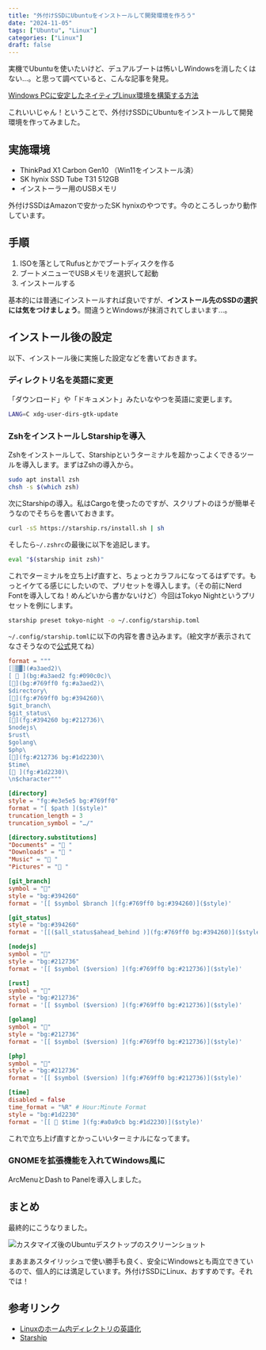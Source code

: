 ```yaml
---
title: "外付けSSDにUbuntuをインストールして開発環境を作ろう"
date: "2024-11-05"
tags: ["Ubuntu", "Linux"]
categories: ["Linux"]
draft: false
---
```


実機でUbuntuを使いたいけど、デュアルブートは怖いしWindowsを消したくはない...。と思って調べていると、こんな記事を発見。

[Windows PCに安定したネイティブLinux環境を構築する方法](https://zenn.dev/karaage0703/articles/0ca67e19aa772e)

これいいじゃん！ということで、外付けSSDにUbuntuをインストールして開発環境を作ってみました。

## 実施環境
- ThinkPad X1 Carbon Gen10 （Win11をインストール済）
- SK hynix SSD Tube T31 512GB
- インストーラー用のUSBメモリ

外付けSSDはAmazonで安かったSK hynixのやつです。今のところしっかり動作しています。

## 手順
1. ISOを落としてRufusとかでブートディスクを作る
2. ブートメニューでUSBメモリを選択して起動
3. インストールする

基本的には普通にインストールすれば良いですが、**インストール先のSSDの選択には気をつけましょう**。間違うとWindowsが抹消されてしまいます...。

## インストール後の設定
以下、インストール後に実施した設定などを書いておきます。

### ディレクトリ名を英語に変更
「ダウンロード」や「ドキュメント」みたいなやつを英語に変更します。
```sh
LANG=C xdg-user-dirs-gtk-update
```

### ZshをインストールしStarshipを導入
Zshをインストールして、Starshipというターミナルを超かっこよくできるツールを導入します。まずはZshの導入から。
```sh
sudo apt install zsh
chsh -s $(which zsh)
```

次にStarshipの導入。私はCargoを使ったのですが、スクリプトのほうが簡単そうなのでそちらを書いておきます。
```sh
curl -sS https://starship.rs/install.sh | sh
```

そしたら`~/.zshrc`の最後に以下を追記します。
```sh
eval "$(starship init zsh)"
```

これでターミナルを立ち上げ直すと、ちょっとカラフルになってるはずです。もっとイケてる感じにしたいので、プリセットを導入します。（その前にNerd Fontを導入してね！めんどいから書かないけど）今回はTokyo Nightというプリセットを例にします。
```sh
starship preset tokyo-night -o ~/.config/starship.toml
```

`~/.config/starship.toml`に以下の内容を書き込みます。（絵文字が表示されてなさそうなので[公式](https://starship.rs/presets/tokyo-night)見てね）
```toml
format = """
[░▒▓](#a3aed2)\
[  ](bg:#a3aed2 fg:#090c0c)\
[](bg:#769ff0 fg:#a3aed2)\
$directory\
[](fg:#769ff0 bg:#394260)\
$git_branch\
$git_status\
[](fg:#394260 bg:#212736)\
$nodejs\
$rust\
$golang\
$php\
[](fg:#212736 bg:#1d2230)\
$time\
[ ](fg:#1d2230)\
\n$character"""

[directory]
style = "fg:#e3e5e5 bg:#769ff0"
format = "[ $path ]($style)"
truncation_length = 3
truncation_symbol = "…/"

[directory.substitutions]
"Documents" = "󰈙 "
"Downloads" = " "
"Music" = " "
"Pictures" = " "

[git_branch]
symbol = ""
style = "bg:#394260"
format = '[[ $symbol $branch ](fg:#769ff0 bg:#394260)]($style)'

[git_status]
style = "bg:#394260"
format = '[[($all_status$ahead_behind )](fg:#769ff0 bg:#394260)]($style)'

[nodejs]
symbol = ""
style = "bg:#212736"
format = '[[ $symbol ($version) ](fg:#769ff0 bg:#212736)]($style)'

[rust]
symbol = ""
style = "bg:#212736"
format = '[[ $symbol ($version) ](fg:#769ff0 bg:#212736)]($style)'

[golang]
symbol = ""
style = "bg:#212736"
format = '[[ $symbol ($version) ](fg:#769ff0 bg:#212736)]($style)'

[php]
symbol = ""
style = "bg:#212736"
format = '[[ $symbol ($version) ](fg:#769ff0 bg:#212736)]($style)'

[time]
disabled = false
time_format = "%R" # Hour:Minute Format
style = "bg:#1d2230"
format = '[[  $time ](fg:#a0a9cb bg:#1d2230)]($style)'
```

これで立ち上げ直すとかっこいいターミナルになってます。

### GNOMEを拡張機能を入れてWindows風に
ArcMenuとDash to Panelを導入しました。

## まとめ
最終的にこうなりました。

![カスタマイズ後のUbuntuデスクトップのスクリーンショット](my-ubuntu-desktop.png)

まあまあスタイリッシュで使い勝手も良く、安全にWindowsとも両立できているので、個人的には満足しています。外付けSSDにLinux、おすすめです。それでは！

## 参考リンク
- [Linuxのホーム内ディレクトリの英語化](https://zenn.dev/tasiten/articles/7727537e2e975e)
- [Starship](https://starship.rs/ja-JP/)